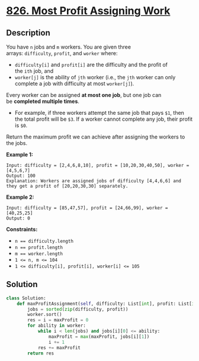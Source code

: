 # [826. Most Profit Assigning Work](https://leetcode.com/problems/most-profit-assigning-work/description/?envType=daily-question&envId=2024-06-18)

## Description

You have `n` jobs and `m` workers. You are given three arrays: `difficulty`, `profit`, and `worker` where:

- `difficulty[i]` and `profit[i]` are the difficulty and the profit of the `ith` job, and
- `worker[j]` is the ability of `jth` worker (i.e., the `jth` worker can only complete a job with difficulty at most `worker[j]`).

Every worker can be assigned **at most one job**, but one job can be **completed multiple times**.

- For example, if three workers attempt the same job that pays `$1`, then the total profit will be `$3`. If a worker cannot complete any job, their profit is `$0`.

Return the maximum profit we can achieve after assigning the workers to the jobs.

**Example 1:**

```
Input: difficulty = [2,4,6,8,10], profit = [10,20,30,40,50], worker = [4,5,6,7]
Output: 100
Explanation: Workers are assigned jobs of difficulty [4,4,6,6] and they get a profit of [20,20,30,30] separately.

```

**Example 2:**

```
Input: difficulty = [85,47,57], profit = [24,66,99], worker = [40,25,25]
Output: 0

```

**Constraints:**

- `n == difficulty.length`
- `n == profit.length`
- `m == worker.length`
- `1 <= n, m <= 104`
- `1 <= difficulty[i], profit[i], worker[i] <= 105`

## Solution

```python
class Solution:
    def maxProfitAssignment(self, difficulty: List[int], profit: List[int], worker: List[int]) -> int:
        jobs = sorted(zip(difficulty, profit))
        worker.sort()
        res = i = maxProfit = 0
        for ability in worker:
            while i < len(jobs) and jobs[i][0] <= ability:
                maxProfit = max(maxProfit, jobs[i][1])
                i += 1
            res += maxProfit
        return res
```

